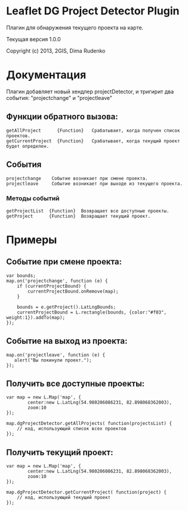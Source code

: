 Leaflet DG Project Detector Plugin
====================================

Плагин для обнаружения текущего проекта на карте.

Текущая версия 1.0.0

Copyright (c) 2013, 2GIS, Dima Rudenko

# Документация

Плагин добавляет новый хендлер projectDetector, и тригирит два события: "projectchange" и "projectleave"

## Функции обратного вызова:

    getAllProject      {Function}   Срабатывает, когда получен список проектов.
    getCurrentProject  {Function}   Срабатывает, когда текущий проект будет определен.

## События

    projectchange    Событие возникает при смене проекта.
    projectleave     Событие возникает при выходе из текущего проекта.

### Методы событий

    getProjectList  {Function}  Возвращает все доступные проекты.
    getProject      {Function}  Возвращает текущий проект.

# Примеры
## Событие при смене проекта:

    var bounds;
    map.on('projectchange', function (e) {
        if (currentProjectBound) {
            currentProjectBound.onRemove(map);
        }

        bounds = e.getProject().LatLngBounds;
        currentProjectBound = L.rectangle(bounds, {color:"#f03", weight:1}).addTo(map);
    });

## Событие на выход из проекта:

    map.on('projectleave', function (e) {
       alert("Вы покинули проект.");
    });

## Получить все доступные проекты:

    var map = new L.Map('map', {
            center:new L.LatLng(54.980206086231, 82.898068362003),
            zoom:10
    });

    map.dgProjectDetector.getAllProjects( function(projectsList) {
        // код, использующий список всех проектов
    });

## Получить текущий проект:

    var map = new L.Map('map', {
            center:new L.LatLng(54.980206086231, 82.898068362003),
            zoom:10
    });

    map.dgProjectDetector.getCurrentProject( function(project) {
        // код, использующий текущий проект
    });
